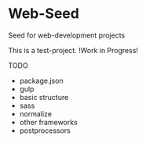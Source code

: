 # Web-Seed
Seed for web-development projects

This is a test-project.
!Work in Progress!

TODO
- package.json
- gulp
- basic structure
- sass
- normalize
- other frameworks
- postprocessors

